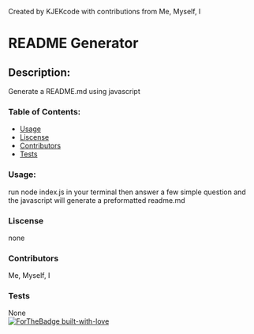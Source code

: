 Created by KJEKcode with contributions from Me, Myself, I 
  # README Generator
  ## Description:
  Generate a README.md using javascript
  ### Table of Contents:
  - [Usage](#usage)
  - [Liscense](#liscense)
  - [Contributors](#contributors)
  - [Tests](#tests)
  ### Usage:
  run node index.js in your terminal then answer a few simple question and the javascript will generate a preformatted readme.md
  ### Liscense
  none
  ### Contributors
  Me, Myself, I
  ### Tests
  None<br>
  [![ForTheBadge built-with-love](http://ForTheBadge.com/images/badges/built-with-love.svg)](https://GitHub.com/Naereen/)